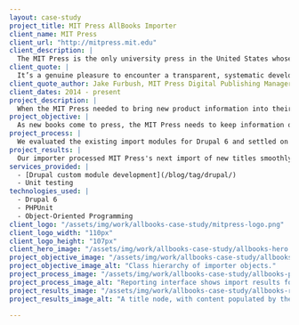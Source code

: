 ```yaml
---
layout: case-study
project_title: MIT Press AllBooks Importer
client_name: MIT Press
client_url: "http://mitpress.mit.edu"
client_description: |
  The MIT Press is the only university press in the United States whose list is based in science and technology. MIT Press publishes about 200 new books a year and over 30 journals.
client_quote: |
  It’s a genuine pleasure to encounter a transparent, systematic development team that clearly knows their environment backwards and forwards (and schools us in sound methodology). I wish we’d found you four years ago.
client_quote_author: Jake Furbush, MIT Press Digital Publishing Manager (2009 - 2015)
client_dates: 2014 - present
project_description: |
  When the MIT Press needed to bring new product information into their website from their back-end database, Savas Labs came through with an automated importer module that did the job in a flexible and extensible way.
project_objective: |
  As new books come to press, the MIT Press needs to keep information on titles and authors on their client-facing website synced with the data in their back-end data store. To replace their quarterly manual import process, the Press needed an automated import solution to seamlessly import new and updated data without interrupting the live site.
project_process: |
  We evaluated the existing import modules for Drupal 6 and settled on developing a custom Drupal module to validate and enqueue data exports from the AllBooks database, then use an object-oriented framework to update and/or create Drupal nodes based on the imported data. We also developed a reporting framework and a suite of tests to ensure that the importer is working according to spec.
project_results: |
  Our importer processed MIT Press's next import of new titles smoothly with a minimum of manual input. We've continued to work with the Press to further customize field mappings and import processes as new fields come online in the AllBooks database, and to handle new kinds of imports, including eBooks.
services_provided: |
  - [Drupal custom module development](/blog/tag/drupal/)
  - Unit testing
technologies_used: |
  - Drupal 6
  - PHPUnit
  - Object-Oriented Programming
client_logo: "/assets/img/work/allbooks-case-study/mitpress-logo.png"
client_logo_width: "110px"
client_logo_height: "107px"
client_hero_image: "/assets/img/work/allbooks-case-study/allbooks-hero.png"
project_objective_image: "/assets/img/work/allbooks-case-study/allbooks-objective.png"
project_objective_image_alt: "Class hierarchy of importer objects."
project_process_image: "/assets/img/work/allbooks-case-study/allbooks-process.png"
project_process_image_alt: "Reporting interface shows import results for site administrators."
project_results_image: "/assets/img/work/allbooks-case-study/allbooks-results.png"
project_results_image_alt: "A title node, with content populated by the importer."

---
```


